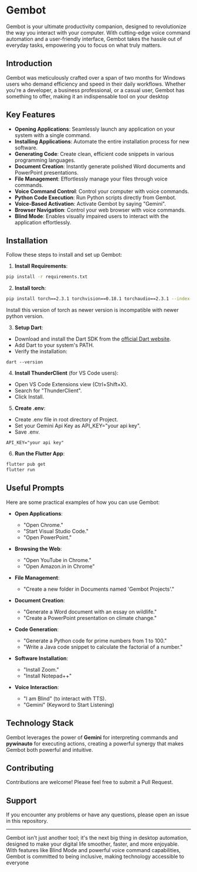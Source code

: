 # Gembot

Gembot is your ultimate productivity companion, designed to revolutionize the way you interact with your computer. With cutting-edge voice command automation and a user-friendly interface, Gembot takes the hassle out of everyday tasks, empowering you to focus on what truly matters.

## Introduction

Gembot was meticulously crafted over a span of two months for Windows users who demand efficiency and speed in their daily workflows. Whether you're a developer, a business professional, or a casual user, Gembot has something to offer, making it an indispensable tool on your desktop

## Key Features

- **Opening Applications**: Seamlessly launch any application on your system with a single command.
- **Installing Applications**: Automate the entire installation process for new software.
- **Generating Code**: Create clean, efficient code snippets in various programming languages.
- **Document Creation**: Instantly generate polished Word documents and PowerPoint presentations.
- **File Management**: Effortlessly manage your files through voice commands.
- **Voice Command Control**: Control your computer with voice commands.
- **Python Code Execution**: Run Python scripts directly from Gembot.
- **Voice-Based Activation**: Activate Gembot by saying "Gemini".
- **Browser Navigation**: Control your web browser with voice commands.
- **Blind Mode**: Enables visually impaired users to interact with the application effortlessly.

## Installation

Follow these steps to install and set up Gembot:

1. **Install Requirements**:
```bash
pip install -r requirements.txt
```

2. **Install torch**:
```bash
pip install torch==2.3.1 torchvision==0.18.1 torchaudio==2.3.1 --index-url https://download.pytorch.org/whl/cpu 
```
Install this version of torch as newer version is incompatible with newer python version.

3. **Setup Dart**:
- Download and install the Dart SDK from the [official Dart website](https://dart.dev/get-dart).
- Add Dart to your system's PATH.
- Verify the installation:
```
dart --version
```

4. **Install ThunderClient** (for VS Code users):
- Open VS Code Extensions view (Ctrl+Shift+X).
- Search for "ThunderClient".
- Click Install.

5. **Create .env**:
- Create .env file in root directory of Project.
- Set your Gemini Api Key as API_KEY="your api key".
- Save .env.
```
API_KEY="your api key"
```

6. **Run the Flutter App**:
```bash
flutter pub get
flutter run
```
## Useful Prompts

Here are some practical examples of how you can use Gembot:

- **Open Applications**: 
  - "Open Chrome."
  - "Start Visual Studio Code."
  - "Open PowerPoint."

- **Browsing the Web**: 
  - "Open YouTube in Chrome."
  - "Open Amazon.in in Chrome"

- **File Management**: 
  - "Create a new folder in Documents named 'Gembot Projects'."

- **Document Creation**:
  - "Generate a Word document with an essay on wildlife."
  - "Create a PowerPoint presentation on climate change."

- **Code Generation**:
  - "Generate a Python code for prime numbers from 1 to 100."
  - "Write a Java code snippet to calculate the factorial of a number."

- **Software Installation**:
  - "Install Zoom."
  - "Install Notepad++"

- **Voice Interaction**:
  - "I am Blind" (to interact with TTS).
  - "Gemini" (Keyword to Start Listening)

## Technology Stack

Gembot leverages the power of **Gemini** for interpreting commands and **pywinauto** for executing actions, creating a powerful synergy that makes Gembot both powerful and intuitive.

## Contributing

Contributions are welcome! Please feel free to submit a Pull Request.

## Support

If you encounter any problems or have any questions, please open an issue in this repository.

---

Gembot isn't just another tool; it's the next big thing in desktop automation, designed to make your digital life smoother, faster, and more enjoyable. With features like Blind Mode and powerful voice command capabilities, Gembot is committed to being inclusive, making technology accessible to everyone